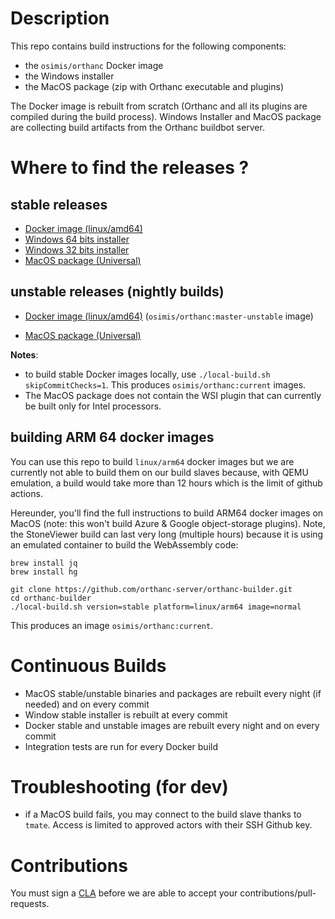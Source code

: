 # Description

This repo contains build instructions for the following components:

- the `osimis/orthanc` Docker image
- the Windows installer
- the MacOS package (zip with Orthanc executable and plugins)

The Docker image is rebuilt from scratch (Orthanc and all its plugins are compiled during the build process).
Windows Installer and MacOS package are collecting build artifacts from the Orthanc buildbot server.

# Where to find the releases ?

## stable releases

- [Docker image (linux/amd64)](https://hub.docker.com/r/osimis/orthanc)
- [Windows 64 bits installer](https://orthanc.osimis.io/win-installer/OrthancInstaller-Win64-latest.exe)
- [Windows 32 bits installer](https://orthanc.osimis.io/win-installer/OrthancInstaller-Win32-latest.exe)
- [MacOS package (Universal)](https://orthanc.osimis.io/osx/stable/orthancAndPluginsOSX.stable.zip)

## unstable releases (nightly builds)

- [Docker image (linux/amd64)](https://hub.docker.com/r/osimis/orthanc) (`osimis/orthanc:master-unstable` image)
<!-- - [Windows 64 bits installer](https://orthanc.osimis.io/win-installer/OrthancInstaller-Win64-master.exe) these are actually 'stable'!-->
<!-- - [Windows 32 bits installer](https://orthanc.osimis.io/win-installer/OrthancInstaller-Win32-master.exe) these are actually 'stable'!-->
- [MacOS package (Universal)](https://orthanc.osimis.io/osx/releases/Orthanc-OSX-master-unstable.zip)


**Notes**: 

- to build stable Docker images locally, use `./local-build.sh skipCommitChecks=1`.  This produces `osimis/orthanc:current` images.
- The MacOS package does not contain the WSI plugin that can currently be built only for Intel processors.

## building ARM 64 docker images

You can use this repo to build `linux/arm64` docker images but we are currently not able to build them on our build slaves because, with QEMU emulation, a build would take more than 12 hours which is the limit of github actions.

Hereunder, you'll find the full instructions to build ARM64 docker images on MacOS (note: this won't build Azure & Google object-storage plugins).  Note, the StoneViewer build can last very long (multiple hours) because it is using an emulated container to build the WebAssembly code:
```
brew install jq
brew install hg

git clone https://github.com/orthanc-server/orthanc-builder.git
cd orthanc-builder
./local-build.sh version=stable platform=linux/arm64 image=normal
```

This produces an image `osimis/orthanc:current`.


# Continuous Builds

- MacOS stable/unstable binaries and packages are rebuilt every night (if needed) and on every commit
- Window stable installer is rebuilt at every commit
- Docker stable and unstable images are rebuilt every night and on every commit
- Integration tests are run for every Docker build

# Troubleshooting (for dev)

- if a MacOS build fails, you may connect to the build slave thanks to `tmate`.  Access is limited to approved actors with their SSH Github key.

# Contributions

You must sign a [CLA](https://en.wikipedia.org/wiki/Contributor_License_Agreement) before we are able to accept your contributions/pull-requests.  

